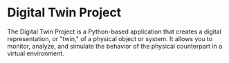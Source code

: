 # Digital Twin Project
The Digital Twin Project is a Python-based application that creates a digital representation, or "twin," of a physical object or system. It allows you to monitor, analyze, and simulate the behavior of the physical counterpart in a virtual environment.
